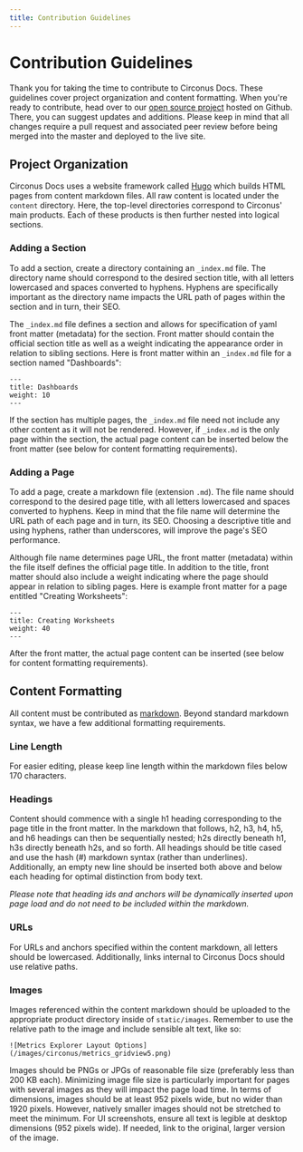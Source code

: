 ```yaml
---
title: Contribution Guidelines
---
```


# Contribution Guidelines

Thank you for taking the time to contribute to Circonus Docs. These guidelines cover project organization and content formatting. When you're ready to contribute, head 
over to our [open source project](https://github.com/circonus/docs) hosted on Github. There, you can suggest updates and additions. Please keep in mind that all 
changes require a pull request and associated peer review before being merged into the master and deployed to the live site.     

## Project Organization

Circonus Docs uses a website framework called [Hugo](https://gohugo.io/documentation/) which builds HTML pages from content markdown files. All raw content is located 
under the `content` directory. Here, the top-level directories correspond to Circonus' main products. Each of these products is then further nested into logical 
sections. 

### Adding a Section

To add a section, create a directory containing an `_index.md` file. The directory name should correspond to the desired section title, with all letters lowercased and 
spaces converted to hyphens. Hyphens are specifically important as the directory name impacts the URL path of pages within the section and in turn, their SEO.  

The `_index.md` file defines a section and allows for specification of yaml front matter (metadata) for the section. Front matter should contain the official section 
title as well as a weight indicating the appearance order in relation to sibling sections. Here is front matter within an `_index.md` file for a section named 
"Dashboards":

```
---
title: Dashboards
weight: 10
---
```

If the section has multiple pages, the `_index.md` file need not include any other content as it will not be rendered. However, if `_index.md` is the only page within 
the section, the actual page content can be inserted below the front matter (see below for content formatting requirements).   

### Adding a Page

To add a page, create a markdown file (extension `.md`). The file name should correspond to the desired page title, with all letters lowercased and spaces converted to 
hyphens. Keep in mind that the file name will determine the URL path of each page and in turn, its SEO. Choosing a descriptive title and using hyphens, rather than 
underscores, will improve the page's SEO performance.     

Although file name determines page URL, the front matter (metadata) within the file itself defines the official page title. In addition to the title, front matter 
should also include a weight indicating where the page should appear in relation to sibling pages. Here is example front matter for a page entitled "Creating Worksheets":

```
---
title: Creating Worksheets
weight: 40
---
``` 

After the front matter, the actual page content can be inserted (see below for content formatting requirements).  

## Content Formatting

All content must be contributed as [markdown](https://www.markdownguide.org/basic-syntax). Beyond standard markdown syntax, we have a few additional formatting 
requirements. 

### Line Length

For easier editing, please keep line length within the markdown files below 170 characters.

### Headings

Content should commence with a single h1 heading corresponding to the page title in the front matter. In the markdown that follows, h2, h3, h4, h5, and h6 headings 
can then be sequentially nested; h2s directly beneath h1, h3s directly beneath h2s, and so forth. All headings should be title cased and use the hash (#) markdown 
syntax (rather than underlines). Additionally, an empty new line should be inserted both above and below each heading for optimal distinction from body text. 

*Please note that heading ids and anchors will be dynamically inserted upon page load and do not need to be included within the markdown.*    

### URLs

For URLs and anchors specified within the content markdown, all letters should be lowercased. Additionally, links internal to Circonus Docs should use relative paths. 

### Images

Images referenced within the content markdown should be uploaded to the appropriate product directory inside of `static/images`. Remember to use the relative path to 
the image and include sensible alt text, like so:

```
![Metrics Explorer Layout Options](/images/circonus/metrics_gridview5.png)
``` 

Images should be PNGs or JPGs of reasonable file size (preferably less than 200 KB each). Minimizing image file size is particularly important for pages with several 
images as they will impact the page load time. In terms of dimensions, images should be at least 952 pixels wide, but no wider than 1920 pixels. However, natively 
smaller images should not be stretched to meet the minimum. For UI screenshots, ensure all text is legible at desktop dimensions (952 pixels wide). If needed, link to 
the original, larger version of the image.  
